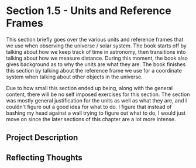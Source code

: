 # Section 1.5 - Units and Reference Frames
This section briefly goes over the various units and reference frames that we use when observing the universe / solar system. The book starts off by talking about how we keep track of time in astronomy, then transitions into talking about how we measure distance. During this moment, the book also gives background as to why the units are what they are. The book finishes this section by talking about the reference frame we use for a coordinate system when talking about other objects in the universe.

Due to how small this section ended up being, along with the general content, there will be no self imposed exercises for this section. The section was mostly general justification for the units as well as what they are, and I couldn't figure out a good idea for what to do. I figure that instead of bashing my head against a wall trying to figure out what to do, I would just move on since the later sections of this chapter are a lot more intense.

## Project Description

## Reflecting Thoughts

